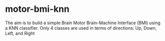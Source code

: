 # motor-bmi-knn
The aim is to build a simple Brain Motor Brain-Machine Interface (BMI) using a KNN classifier. Only 4 classes are used in terms of directions: Up, Down, Left, and Right
